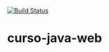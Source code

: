 [![Build Status](https://travis-ci.org/laislodi/curso-java-web.svg?branch=master)](https://travis-ci.org/laislodi/curso-java-web)
# curso-java-web
